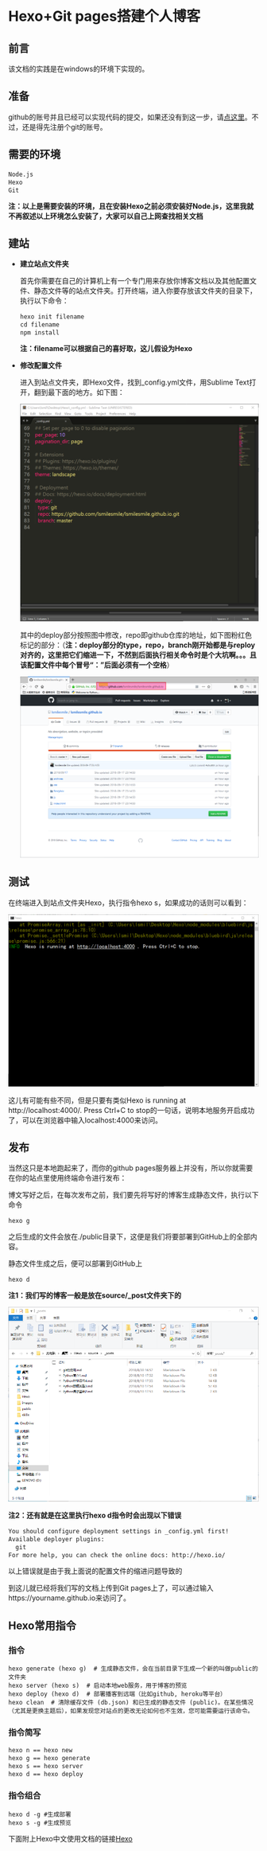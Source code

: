 # Hexo+Git pages搭建个人博客

## 前言

该文档的实践是在windows的环境下实现的。

## 准备

github的账号并且已经可以实现代码的提交，如果还没有到这一步，请[点这里](https://github.com/lsmilesmile/skills/blob/master/git%E7%9A%84%E4%BD%BF%E7%94%A8.md)。不过，还是得先注册个git的账号。



## 需要的环境

```
Node.js
Hexo
Git
```

**注：以上是需要安装的环境，且在安装Hexo之前必须安装好Node.js，这里我就不再叙述以上环境怎么安装了，大家可以自己上网查找相关文档**



## 建站

- **建立站点文件夹**

  首先你需要在自己的计算机上有一个专门用来存放你博客文档以及其他配置文件、静态文件等的站点文件夹。打开终端，进入你要存放该文件夹的目录下，执行以下命令：

  ```
  hexo init filename
  cd filename
  npm install
  ```

  **注：filename可以根据自己的喜好取，这儿假设为Hexo**

- **修改配置文件**

  进入到站点文件夹，即Hexo文件，找到\_config.yml文件，用Sublime Text打开，翻到最下面的地方。如下图：

  ![](.\images\12.png)

  其中的deploy部分按照图中修改，repo即github仓库的地址，如下图粉红色标记的部分：（**注：deploy部分的type，repo，branch刚开始都是与reploy对齐的，这里把它们缩进一下，不然到后面执行相关命令时是个大坑啊。。。且该配置文件中每个冒号“：”后面必须有一个空格**）

  ![](.\images\13.png)



## 测试

在终端进入到站点文件夹Hexo，执行指令hexo s，如果成功的话则可以看到：

![](.\images\14.png)

这儿有可能有些不同，但是只要有类似Hexo is running at http://localhost:4000/. Press Ctrl+C to stop的一句话，说明本地服务开启成功了，可以在浏览器中输入localhost:4000来访问。



## 发布

当然这只是本地跑起来了，而你的github pages服务器上并没有，所以你就需要在你的站点里使用终端命令进行发布： 

博文写好之后，在每次发布之前，我们要先将写好的博客生成静态文件，执行以下命令

```
hexo g
```

之后生成的文件会放在./public目录下，这便是我们将要部署到GitHub上的全部内容。

静态文件生成之后，便可以部署到GitHub上

```
hexo d
```

**注1：我们写的博客一般是放在source/\_post文件夹下的**

![](.\images\15.png)

**注2：还有就是在这里执行hexo d指令时会出现以下错误**

```
You should configure deployment settings in _config.yml first!
Available deployer plugins:
  git
For more help, you can check the online docs: http://hexo.io/
```

以上错误就是由于我上面说的配置文件的缩进问题导致的

到这儿就已经将我们写的文档上传到Git pages上了，可以通过输入https://yourname.github.io来访问了。



## Hexo常用指令

### 指令

```
hexo generate (hexo g)  # 生成静态文件，会在当前目录下生成一个新的叫做public的文件夹
hexo server (hexo s)  # 启动本地web服务，用于博客的预览
hexo deploy (hexo d)  # 部署播客到远端（比如github, heroku等平台）
hexo clean  # 清除缓存文件 (db.json) 和已生成的静态文件 (public)。在某些情况（尤其是更换主题后），如果发现您对站点的更改无论如何也不生效，您可能需要运行该命令。
```

### 指令简写

```
hexo n == hexo new
hexo g == hexo generate
hexo s == hexo server
hexo d == hexo deploy
```

### 指令组合

```
hexo d -g #生成部署
hexo s -g #生成预览
```

下面附上Hexo中文使用文档的链接[Hexo](https://hexo.bootcss.com/docs/)

